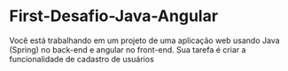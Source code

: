 # First-Desafio-Java-Angular
Você está trabalhando em um projeto de uma aplicação web usando Java (Spring) no back-end e angular no front-end. Sua tarefa é criar a funcionalidade de cadastro de usuários
